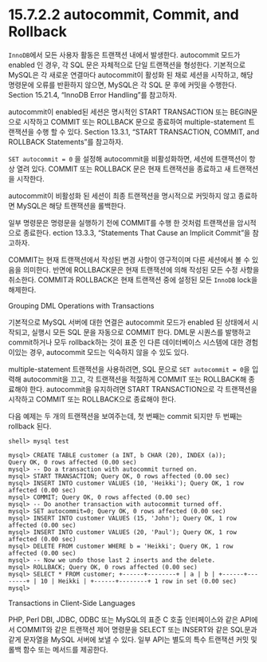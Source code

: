 # 15.7.2.2 autocommit, Commit, and Rollback

`InnoDB`에서 모든 사용자 활동은 트랜잭션 내에서 발생한다. autocommit 모드가 enabled 인 경우, 각 SQL 문은 자체적으로 단일 트랜잭션을 형성한다. 기본적으로 MySQL은 각 새로운 연결마다 autocommit이 활성화 된 채로 세션을 시작하고, 해당 명령문에 오류를 반환하지 않으면, MySQL은 각 SQL 문 후에 커밋을 수행한다. Section 15.21.4, “InnoDB Error Handling”를 참고하자.

autocommit이 enabled된 세션은 명시적인 START TRANSACTION 또는 BEGIN문으로 시작하고 COMMIT 또는 ROLLBACK 문으로 종료하여 multiple-statement 트랜잭션을 수행 할 수 있다. Section 13.3.1, “START TRANSACTION, COMMIT, and ROLLBACK Statements”를 참고하자. 

`SET autocommit = 0` 을 설정해 autocommit을 비활성화하면, 세션에 트랜잭션이 항상 열려 있다. COMMIT 또는 ROLLBACK 문은 현재 트랜잭션을 종료하고 새 트랜잭션을 시작한다.

autocommit이 비활성화 된 세션이 최종 트랜잭션을 명시적으로 커밋하지 않고 종료하면 MySQL은 해당 트랜잭션을 롤백한다.

일부 명령문은 명령문을 실행하기 전에 COMMIT를 수행 한 것처럼 트랜잭션을 암시적으로 종료한다. ection 13.3.3, “Statements That Cause an Implicit Commit”을 참고하자. 

COMMIT는 현재 트랜잭션에서 작성된 변경 사항이 영구적이며 다른 세션에서 볼 수 있음을 의미한다. 반면에 ROLLBACK문은 현재 트랜잭션에 의해 작성된 모든 수정 사항을 취소한다. COMMIT과 ROLLBACK은 현재 트랜잭션 중에 설정된 모든 `InnoDB` lock을 해제한다.

Grouping DML Operations with Transactions

기본적으로 MySQL 서버에 대한 연결은 autocommit 모드가 enabled 된 상태에서 시작되고, 실행시 모든 SQL 문을 자동으로 COMMIT 한다. DML문 시퀀스를 발행하고 commit하거나 모두 rollback하는 것이 표준 인 다른 데이터베이스 시스템에 대한 경험이있는 경우, autocommit 모드는 익숙하지 않을 수 있도 있다.

multiple-statement 트랜잭션을 사용하려면, SQL 문으로 `SET autocommit = 0`을 입력해 autocommit을 끄고, 각 트랜잭션을 적절하게 COMMIT 또는 ROLLBACK해 종료해야 한다. autocommit을 유지하려면 START TRANSACTION으로 각 트랜잭션을 시작하고 COMMIT 또는 ROLLBACK으로 종료해야 한다.

다음 예제는 두 개의 트랜잭션을 보여주는데, 첫 번째는 commit 되지만 두 번째는 rollback 된다.

```
shell> mysql test
```

```
mysql> CREATE TABLE customer (a INT, b CHAR (20), INDEX (a)); 
Query OK, 0 rows affected (0.00 sec) 
mysql> -- Do a transaction with autocommit turned on. 
mysql> START TRANSACTION; Query OK, 0 rows affected (0.00 sec) 
mysql> INSERT INTO customer VALUES (10, 'Heikki'); Query OK, 1 row affected (0.00 sec)
mysql> COMMIT; Query OK, 0 rows affected (0.00 sec) 
mysql> -- Do another transaction with autocommit turned off. 
mysql> SET autocommit=0; Query OK, 0 rows affected (0.00 sec) 
mysql> INSERT INTO customer VALUES (15, 'John'); Query OK, 1 row affected (0.00 sec) 
mysql> INSERT INTO customer VALUES (20, 'Paul'); Query OK, 1 row affected (0.00 sec) 
mysql> DELETE FROM customer WHERE b = 'Heikki'; Query OK, 1 row affected (0.00 sec) 
mysql> -- Now we undo those last 2 inserts and the delete. 
mysql> ROLLBACK; Query OK, 0 rows affected (0.00 sec) 
mysql> SELECT * FROM customer; +------+--------+ | a | b | +------+--------+ | 10 | Heikki | +------+--------+ 1 row in set (0.00 sec) 
mysql>

```

Transactions in Client-Side Languages

PHP, Perl DBI, JDBC, ODBC 또는 MySQL의 표준 C 호출 인터페이스와 같은 API에서 COMMIT와 같은 트랜잭션 제어 명령문을 SELECT 또는 INSERT와 같은 SQL문과 같게 문자열을 MySQL 서버에 보낼 수 있다. 일부 API는 별도의 특수 트랜잭션 커밋 및 롤백 함수 또는 메서드를 제공한다.  

